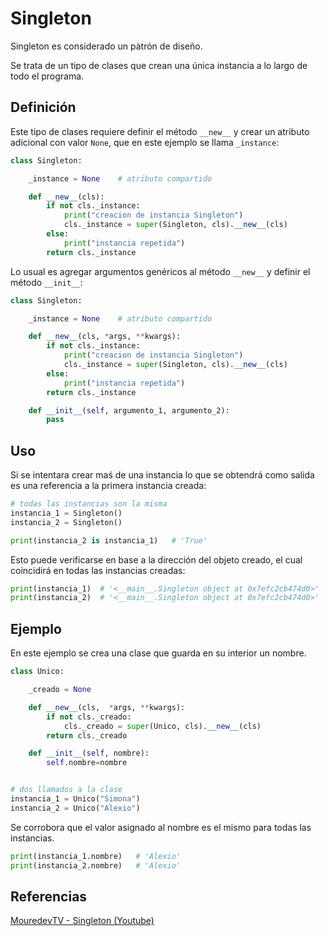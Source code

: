 

# Singleton



Singleton es considerado un pàtrón de diseño.

Se trata de un tipo de clases
que crean una única instancia a lo largo de todo el programa.

## Definición

Este tipo de clases requiere definir el método `__new__`
y crear un atributo adicional con valor `None`,
que en este ejemplo se llama `_instance`:

```py title="Instancia única - definición básica"
class Singleton:

    _instance = None    # atributo compartido

    def __new__(cls):
        if not cls._instance:
            print("creacion de instancia Singleton")
            cls._instance = super(Singleton, cls).__new__(cls)
        else:
            print("instancia repetida")
        return cls._instance
```

Lo usual es agregar argumentos genéricos al método `__new__`
y definir el método `__init__`: 

```py title="Instancia única - definición típica"
class Singleton:

    _instance = None    # atributo compartido

    def __new__(cls, *args, **kwargs):
        if not cls._instance:
            print("creacion de instancia Singleton")
            cls._instance = super(Singleton, cls).__new__(cls)
        else:
            print("instancia repetida")
        return cls._instance

    def __init__(self, argumento_1, argumento_2):
        pass
```

## Uso

Si se intentara crear maś de una instancia
lo que se obtendrá como salida
es una referencia a la primera instancia creada:

```py title="Instancia única - llamado"
# todas las instancias son la misma
instancia_1 = Singleton()
instancia_2 = Singleton()

print(instancia_2 is instancia_1)   # 'True'
```

Esto puede verificarse en base a la dirección
del objeto creado,
el cual coincidirá en todas las instancias creadas:

```py title="Instancia única - dirección"
print(instancia_1)  # '<__main__.Singleton object at 0x7efc2cb474d0>'
print(instancia_2)  # '<__main__.Singleton object at 0x7efc2cb474d0>'
```

## Ejemplo

En este ejemplo se crea una clase
que guarda en su interior un nombre.

```py
class Unico:

    _creado = None

    def __new__(cls,  *args, **kwargs):
        if not cls._creado:
            cls._creado = super(Unico, cls).__new__(cls)
        return cls._creado

    def __init__(self, nombre):
        self.nombre=nombre


# dos llamados a la clase
instancia_1 = Unico("Simona")
instancia_2 = Unico("Alexio")
```

Se corrobora que el valor asignado al nombre
es el mismo para todas las instancias.

```py
print(instancia_1.nombre)   # 'Alexio'
print(instancia_2.nombre)   # 'Alexio'
```

## Referencias


[MouredevTV - Singleton (Youtube)](https://youtu.be/cOIcFo_w9hA?list=PLv0dxH7HRDx_kQRNoldG7iPvydy8DyvE3)
